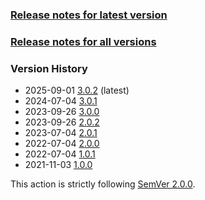 ### [Release notes for latest version](latest.md)

### [Release notes for all versions](full.md)

### Version History

* 2025-09-01 [3.0.2](3.0.2.md) (latest)
* 2024-07-04 [3.0.1](3.0.1.md)
* 2023-09-26 [3.0.0](3.0.0.md)
* 2023-09-26 [2.0.2](2.0.2.md)
* 2023-07-04 [2.0.1](2.0.1.md)
* 2022-07-04 [2.0.0](2.0.0.md)
* 2022-07-04 [1.0.1](1.0.1.md)
* 2021-11-03 [1.0.0](1.0.0.md)


This action is strictly following [SemVer 2.0.0](https://semver.org/spec/v2.0.0.html).
